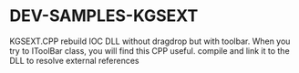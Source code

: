 DEV-SAMPLES-KGSEXT
==================

KGSEXT.CPP rebuild IOC DLL without dragdrop but with toolbar. When you try to IToolBar class, you will find this CPP useful. compile and link it to the DLL to resolve external references
